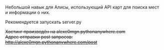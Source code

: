 Небольшой навык для Алисы, использующий API карт для поиска мест и информации о них.

Рекомендуется запускать server.py

~~Хостинг произведён на alexe0mgn.pythonanywhere.com~~  
~~Адрес отправки post запросов: http://alexe0mgn.pythonanywhere.com/post~~  
